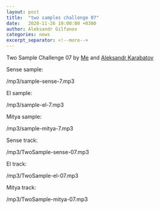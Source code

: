 ```yaml
---
layout: post
title:  "two samples challenge 07"
date:   2020-11-26 10:00:00 +0300
author: Aleksandr Gilfanov
categories: news
excerpt_separator: <!--more-->
---
```

Two Sample Challenge 07 by
[Me](https://github.com/aleksandrgilfanov) and
[Aleksandr Karabatov](https://github.com/elektron314)
<!--more-->

Sense sample:

/mp3/sample-sense-7.mp3

El sample:

/mp3/sample-el-7.mp3

Mitya sample:

/mp3/sample-mitya-7.mp3

Sense track:

/mp3/TwoSample-sense-07.mp3

El track:

/mp3/TwoSample-el-07.mp3

Mitya track:

/mp3/TwoSample-mitya-07.mp3
